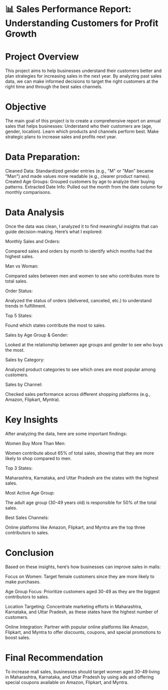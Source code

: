 # 📊 Sales Performance Report: Understanding Customers for Profit Growth

# Project Overview
This project aims to help businesses understand their customers better and plan strategies for increasing sales in the next year. By analyzing past sales data, we can make informed decisions to target the right customers at the right time and through the best sales channels.

# Objective
The main goal of this project is to create a comprehensive report on annual sales that helps businesses:
Understand who their customers are (age, gender, location).
Learn which products and channels perform best.
Make strategic plans to increase sales and profits next year.

# Data Preparation:
Cleaned Data: Standardized gender entries (e.g., "M" or "Man" became "Man") and made values more readable (e.g., clearer product names).
Created Age Groups: Grouped customers by age to analyze their buying patterns.
Extracted Date Info: Pulled out the month from the date column for monthly comparisons.

# Data Analysis
Once the data was clean, I analyzed it to find meaningful insights that can guide decision-making. Here’s what I explored:

Monthly Sales and Orders:

Compared sales and orders by month to identify which months had the highest sales.

Man vs Woman:

Compared sales between men and women to see who contributes more to total sales.

Order Status:

Analyzed the status of orders (delivered, canceled, etc.) to understand trends in fulfillment.

Top 5 States:

Found which states contribute the most to sales.

Sales by Age Group & Gender:

Looked at the relationship between age groups and gender to see who buys the most.

Sales by Category:

Analyzed product categories to see which ones are most popular among customers.

Sales by Channel:

Checked sales performance across different shopping platforms (e.g., Amazon, Flipkart, Myntra).

# Key Insights
After analyzing the data, here are some important findings:

Women Buy More Than Men:

Women contribute about 65% of total sales, showing that they are more likely to shop compared to men.

Top 3 States:

Maharashtra, Karnataka, and Uttar Pradesh are the states with the highest sales.

Most Active Age Group:

The adult age group (30-49 years old) is responsible for 50% of the total sales.

Best Sales Channels:

Online platforms like Amazon, Flipkart, and Myntra are the top three contributors to sales.
# Conclusion
Based on these insights, here’s how businesses can improve sales in malls:

Focus on Women:
Target female customers since they are more likely to make purchases.

Age Group Focus:
Prioritize customers aged 30-49 as they are the biggest contributors to sales.

Location Targeting:
Concentrate marketing efforts in Maharashtra, Karnataka, and Uttar Pradesh, as these states have the highest number of customers.

Online Integration:
Partner with popular online platforms like Amazon, Flipkart, and Myntra to offer discounts, coupons, and special promotions to boost sales.

# Final Recommendation
To increase mall sales, businesses should target women aged 30-49 living in Maharashtra, Karnataka, and Uttar Pradesh by using ads and offering special coupons available on Amazon, Flipkart, and Myntra.

